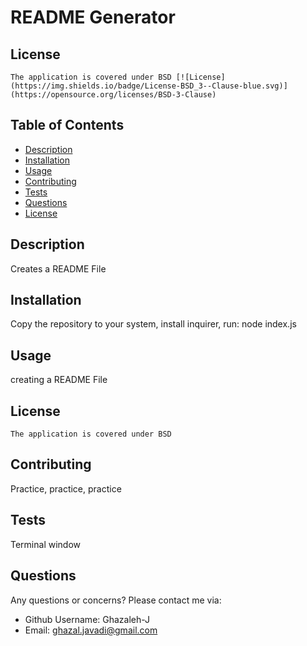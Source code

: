# README Generator
  ## License
    The application is covered under BSD [![License](https://img.shields.io/badge/License-BSD_3--Clause-blue.svg)](https://opensource.org/licenses/BSD-3-Clause)
  ## Table of Contents
  * [Description](#description)
  * [Installation](#installation)
  * [Usage](#usage)
  * [Contributing](#contributing)
  * [Tests](#tests)
  * [Questions](#questions)
  * [License](#license)
  
  ## Description
  Creates a README File
  ## Installation
  Copy the repository to your system, install inquirer, run: node index.js
  ## Usage
  creating a README File
  ## License
    The application is covered under BSD 
  ## Contributing
  Practice, practice, practice
  ## Tests
  Terminal window
  ## Questions
  Any questions or concerns? Please contact me via:
  - Github Username: Ghazaleh-J
  - Email: ghazal.javadi@gmail.com

